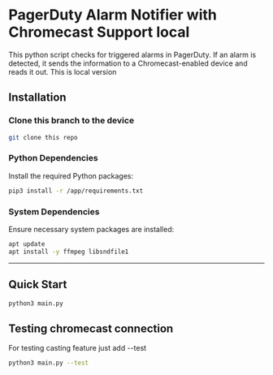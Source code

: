 # PagerDuty Alarm Notifier with Chromecast Support local

This python script checks for triggered alarms in PagerDuty. If an alarm is detected, it sends the information to a Chromecast-enabled device and reads it out. This is local version


## Installation
### Clone this branch to the device 
```sh
git clone this repo
```
### Python Dependencies
Install the required Python packages:
```sh
pip3 install -r /app/requirements.txt
```

### System Dependencies
Ensure necessary system packages are installed:
```sh
apt update 
apt install -y ffmpeg libsndfile1
```

---
## Quick Start
```sh
python3 main.py 
```

## Testing chromecast connection

For testing casting feature just add --test

```sh
python3 main.py --test
```